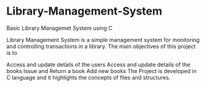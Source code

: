 # Library-Management-System
Basic Library Managemet System using C

Library Management System is a simple management system for monitoring and controlling transactions in a library. The main objectives of this project is to

Access and update details of the users
Access and update details of the books
Issue and Return a book
Add new books
The Project is developed in C language and it highlights the concepts of files and structures.
